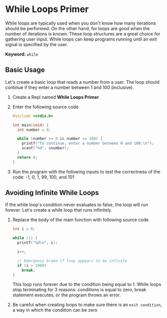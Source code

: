 # While Loops Primer
While loops are typically used when you don't know how many iterations should be performed. On the other hand, for loops are good when the number of iterations is known.
These loop structures are a great choice for gathering user input. While loops can keep programs running until an exit signal is specified by the user.

**Keyword:** `while`

## Basic Usage

Let's create a basic loop that reads a number from a user. The loop should continue if they enter a number between 1 and 100 (inclusive).

1. Create a Repl named **While Loops Primer**

1. Enter the following source code

    ```C
    #include <stdio.h>
    
    int main(void) {
      int number = 0;
    
      while (number >= 0 && number <= 100) {
        printf("To continue, enter a number between 0 and 100:\n");
        scanf("%d", &number);
      }
      return 0;
    }
    ```

1. Run the program with the following inputs to test the correctness of the code: -1, 0, 1, 99, 100, and 101

## Avoiding Infinite While Loops
If the while loop's condition never evaluates to false, the loop will run forever.
Let's create a while loop that runs infinitely.

1. Replace the body of the main function with following source code

    ```C
    int i = 0;
    
    while (1) {
      printf("%d\n", i);
    
      i++;

      // Emergency brake if loop appears to be infinite
      if (i > 1000)
        break;
    }
    ```

    This loop runs forever due to the condition being equal to 1. While loops stop terminating for 3 reasons: conditions is equal to zero, break statement executes, or the program throws an error.

1. Be careful when creating loops to make sure there is an `exit condition`, a way in which the condition can be zero
